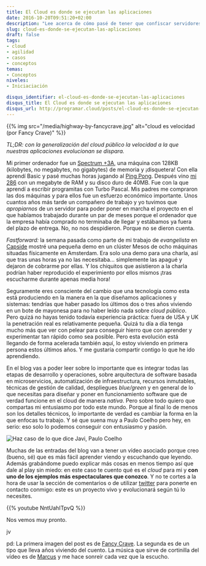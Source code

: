 ```yaml
---
title: El Cloud es donde se ejecutan las aplicaciones
date: 2016-10-20T09:51:20+02:00
description: "Lee acerca de cómo pasé de tener que confiscar servidores a crearlos bajo demanda programáticamente en el cloud."
slug: cloud-es-donde-se-ejecutan-las-aplicaciones
draft: false
tags:
- cloud
- agilidad
- casos
- conceptos
temas:
- Conceptos
niveles:
- Iniciaciación

disqus_identifier: el-cloud-es-donde-se-ejecutan-las-aplicaciones
disqus_title: El Cloud es donde se ejecutan las aplicaciones
disqus_url: http://programar.cloud/posts/el-cloud-es-donde-se-ejecutan-las-aplicaciones
---
```



{{% img src="/media/highway-by-fancycrave.jpg" alt="cloud es velocidad (por Fancy Crave)" %}}

*TL;DR: con la generalización del cloud público la velocidad a la que nuestras aplicaciones evolucionan se dispara.*


Mi primer ordenador fue un [Spectrum +3A](http://www.old-computers.com/museum/computer.asp?st=1&c=222), una máquina con 128KB (kilobytes, no megabytes, no gigabytes) de memoria y ¡disquetera! Con ella aprendí Basic y pasé muchas horas jugando al [Ping Pong](https://www.youtube.com/watch?v=dCa_JaeG4Q4). Después vino [mi 286](https://www.flickr.com/photos/pato4sen/8685843523) con un megabyte de RAM y su disco duro de 40MB. Fue con la que aprendí a escribir programitas con Turbo Pascal. Mis padres me compraron las dos máquinas y para ellos fue un esfuerzo económico importante. Unos cuantos años más tarde un compañero de trabajo y yo tuvimos que *apropiarnos* de un servidor para poder poner en marcha el proyecto en el que habíamos trabajado durante un par de meses porque el ordenador que la empresa había comprado no terminaba de llegar y estábamos ya fuera del plazo de entrega. No, no nos despidieron. Porque no se dieron cuenta.
<!--more-->

*Fastforward:* la semana pasada como parte de mi trabajo de *evangelista* en [Capside](http://capside.com) mostré una pequeña demo en un clúster Mesos de ocho máquinas situadas físicamente en Amsterdam. Era solo una demo para una charla, así que tras unas horas ya no las necesitaba... simplemente las apagué y dejaron de cobrarme por ellas. Y los chiquitos que asistieron a la charla podrían haber reproducido el experimiento por ellos mismos ¡tras escucharme durante apenas media hora!

Seguramente eres consciente del cambio que una tecnología como esta está produciendo en la manera en la que diseñamos aplicaciones y sistemas: tendrías que haber pasado los últimos dos o tres años viviendo en un bote de mayonesa para no haber leído nada sobre *cloud público*. Pero quizá no hayas tenido todavía experiencia práctica: fuera de USA y UK la penetración real es relativamente pequeña. Quizá tu día a día tenga mucho más que ver con pelear para conseguir hierro que con aprender y experimentar tan rápido como sea posible. Pero esta evolución está llegando de forma acelerada también aquí, lo estoy viviendo en primera persona estos últimos años. Y me gustaría compartir contigo lo que he ido aprendiendo.

En el blog vas a poder leer sobre lo importante que es integrar todas las etapas de desarrollo y operaciones, sobre arquitectura de software basada en microservicios,  automatización de infraestructura, recursos inmutables, técnicas de gestión de calidad, despliegues *blue/green* y en general de lo que necesitas para diseñar y poner en funcionamiento software que de verdad funcione en el cloud de manera *nativa*. Pero sobre todo quiero que compartas mi entusiasmo por todo este mundo. Porque al final lo de menos son los detalles técnicos, lo importante de verdad es cambiar la forma en la que enfocas tu trabajo. Y sé que suena muy a Paulo Coelho pero hey, en serio: eso solo lo podemos conseguir con entusiasmo y pasión.

![Haz caso de lo que dice Javi, Paulo Coelho](/media/paulo-do-what-javi-says.jpg)

Muchas de las entradas del blog van a tener un vídeo asociado porque creo (bueno, sé) que es más fácil aprender viendo y escuchando que leyendo. Además grabándome puedo explicar más cosas en menos tiempo así que dale al play sin miedo: en este caso te cuento qué es el *cloud* para mi y **con uno de los ejemplos más espectaculares que conozco**. Y no te cortes a la hora de usar la sección de comentarios o de utilizar [twitter](http://twitter.com/ciberado) para ponerte en contacto conmigo: este es un proyecto vivo y evolucionará según tú lo necesites.

{{% youtube NntUahITpvQ %}}

Nos vemos muy pronto.

jv


pd: La primera imagen del post es de [Fancy Crave](https://pixabay.com/es/users/fancycrave1-1115284/). La segunda es de un tipo que lleva años viviendo del cuento. La música que sirve de cortinilla del vídeo es de [Marcus](https://soundcloud.com/musicbymarcus/promo-music-inspiational) y me hace sonreír cada vez que la escucho.
